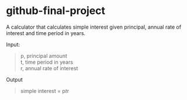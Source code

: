 # github-final-project
A calculator that calculates simple interest given principal, annual rate of interest and time period in years.  

Input:

>   p, principal amount<br>
>   t, time period in years<br>
>   r, annual rate of interest<br>
   
Output

>   simple interest = p*t*r
